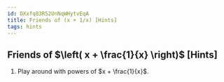 ```yaml
---
id: DXxfq83R52UnNqWHytvEqA
title: Friends of (x + 1/x) [Hints]
tags: hints
---
```


## Friends of $\left( x + \frac{1}{x} \right)$ [Hints]

1. Play around with powers of $x + \frac{1}{x}$.
